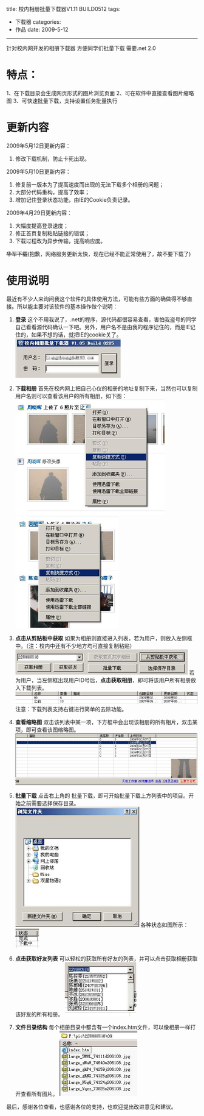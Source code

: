 title: 校内相册批量下载器V1.11 BUILD0512
tags:
- 下载器
categories:
- 作品
date: 2009-5-12
---

针对校内网开发的相册下载器
 方便同学们批量下载
 需要.net 2.0

# 特点：
 1、在下载目录会生成网页形式的图片浏览页面
 2、可在软件中直接查看图片缩略图
 3、可快速批量下载，支持设置任务批量执行

# 更新内容
2009年5月12日更新内容：
 1. 修改下载机制，防止卡死出现。

2009年5月10日更新内容：
 1. 修复前一版本为了提高速度而出现的无法下载多个相册的问题；
 2. 大部分代码重构，提高了效率；
 3. 增加记住登录状态功能，由IE的Cookie负责记录。

2009年4月29日更新内容：
 1. 大幅度提高登录速度；
 2. 修正首页复制粘贴链接的错误；
 3. 下载过程改为异步传输，提高响应度。

~~华军下载~~(抱歉，网络服务更新太快，现在已经不能正常使用了，故不要下载了)

# 使用说明

最近有不少人来询问我这个软件的具体使用方法，可能有些方面的确做得不够直接。所以能主要对该软件的基本操作做个说明：


1. **登录**
这个不用我说了，.net的程序，源代码都很容易查看，害怕我盗号的同学自己看看源代码确认一下吧。另外，用户名不是由我的程序记住的，而是IE记住的，如果不想的话，就把IE的cookie关了。
![](/images/childhood/albumdownloader/s2.jpg)

2. **下载相册**
首先在校内网上把自己心仪的相册的地址复制下来，当然也可以复制用户名则可以查看该用户的所有相册，如下图：
![](/images/childhood/albumdownloader/s1.jpg)
![](/images/childhood/albumdownloader/s3.jpg)

3. **点击从剪贴板中获取**
如果为相册则直接进入列表，若为用户，则放入左侧框中。（注：校内中还有不少地方均可直接复制粘贴）
![](/images/childhood/albumdownloader/s4.jpg)
若为用户，当左侧框出现用户ID号后，**点击获取相册**，即可将该用户所有相册放入下载列表。
![](/images/childhood/albumdownloader/s5.jpg)
注意：下载列表支持右键进行简单的去除功能。

4. **查看缩略图**
双击该列表中某一项，下方框中会出现该相册的所有相片，双击某项，即可查看该图缩略图。
![](/images/childhood/albumdownloader/s6.jpg)

5. **批量下载**
点击右上角的 批量下载，即可开始批量下载上方列表中的项目。开始之前需要选择保存目录。
![](/images/childhood/albumdownloader/s7.jpg)
各种状态如图所示：
![](/images/childhood/albumdownloader/s8.jpg)

6. **点击获取好友列表**
可以轻松的获取所有好友的列表，并可以点击获取相册获取该好友的所有相册。
![](/images/childhood/albumdownloader/s9.jpg)

7. **文件目录结构**
每个相册目录中都含有一个index.htm文件，可以像相册一样打开查看所有图片。
![](/images/childhood/albumdownloader/s10.jpg)

最后，感谢各位查看，也感谢各位的支持，也欢迎提出改进意见和建议。

